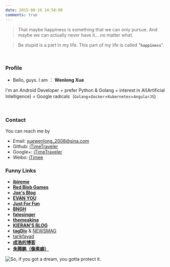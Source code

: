```yaml
---
date: 2015-08-16 14:58:08
comments: true
---
```


>That maybe happiness is something that we can only pursue. And maybe we can actually never have it....no matter what.

>Be stupid is a part in my life. This part of my life is called "**`happiness`**".

<br>


### Profile

- Bello, guys. I am ： **Wenlong Xue**

 I'm an Android Developer + prefer Python & Golang + interest in AI(Artificial Intelligence) + Google radicals（`Golang`+`Docker`+`Kubernetes`+`AngularJS`)

<br>

### Contact

You can reach me by

- Email: xuewenlong_2008@sina.com
- Github: [iTimeTraveler](https://github.com/iTimeTraveler)
- Google+: [iTimeTraveler](https://plus.google.com/116515515454998359216﻿)
- Weibo: [iTimee](http://weibo.com/xueyubowen)

### Funny Links

- [**ibireme**](http://blog.ibireme.com/)
- [**Red Blob Games**](http://theory.stanford.edu/~amitp/GameProgramming/)
- [**Joe's Blog**](https://hijiangtao.github.io/)
- [**EVAN YOU**](http://evanyou.me/)
- [**Just For Fun**](http://selfboot.cn/)
- [**BNGH**](http://gaoryrt.com/)
- [**fatesinger**](https://fatesinger.com/)
- [**themeakina**](http://www.akina.pw/themeakina)
- [**KIERAN'S BLOG**](http://go.kieran.top/about.html)
- [**tagDiv**](http://tagdiv.com/) & [NEWSMAG](http://demo.tagdiv.com/newsmag_classic_blog/)
- [tarikfayad](http://tarikfayad.com/)
- [**成浩的博客**](https://chenghao.site/)
- [**朱腾鹏（像素癖）**](http://div63.com/index.html)



![So, if you got a dream, you gotta protect it.](http://img.blog.csdn.net/20160909190409989)